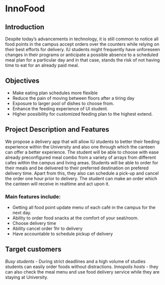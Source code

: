 # InnoFood

## Introduction
Despite today’s advancements in technology, it is still common to notice all food points in the campus accept orders over the counters while relying on their best efforts for delivery. IU students might frequently have unforeseen changes in their programs or anticipate a possible absence to a scheduled meal plan for a particular day and in that case, stands the risk of not having time to eat for an already paid meal.

## Objectives
- Make eating plan schedules more flexible
- Reduce the pain of moving between floors after a tiring day
- Exposure to larger pool of dishes to choose from.
- Enhance the feeding experience of UI student.
- Higher possibility for customized feeding plan to the highest extend.

## Project Description and Features
We propose a delivery app that will allow IU students to better their feeding experience within the University and also one through which the canteen can offer a better experience.  The student will be able to choose with ease already preconfigured meal combo from a variety of arrays from different cafes within the campus and living areas.
Students will be able to order for their meals and be delivered to their preferred destination on prefered delivery time. Apart from this, they also can schedule a pick-up and cancel the order one hour prior to delivery.
The student can make an order which the canteen will receive in realtime and act upon it.

### Main features include:
- Getting all food point update menu of each café in the campus for the next day.
- Ability to order food snacks at the comfort of your seat/room.
- Choose delivery time
- Ability cancel order 1hr to delivery
- Have accountable to schedule pickup of delivery 

## Target customers
*Busy students* - During strict deadlines and a high volume of studies students can easily order foods without distractions.
*Innopolis hosts* - they can also check the meal menu and use food delivery service while they are staying at University.
